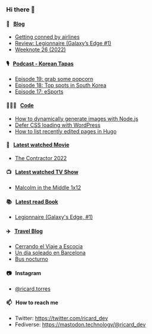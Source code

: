 ### Hi there 👋

#### 📝 &nbsp;&nbsp;[Blog](https://ricard.blog)

- [Getting conned by airlines](https://ricard.blog/rant/getting-conned-by-airlines/)
- [Review: Legionnaire (Galaxy’s Edge #1)](https://ricard.blog/review/legionnaire/)
- [Weeknote 26 (2022)](https://ricard.blog/weeknote/week-26-2022/)

#### 🎙 &nbsp;&nbsp;[Podcast - Korean Tapas](https://koreantapas.show/)

- [Episode 19: grab some popcorn](https://anchor.fm/korean-tapas/episodes/Episode-19-grab-some-popcorn-e1l68ul)
- [Episode 18: Top spots in South Korea](https://anchor.fm/korean-tapas/episodes/Episode-18-Top-spots-in-South-Korea-e1k57la)
- [Episode 17: eSports](https://anchor.fm/korean-tapas/episodes/Episode-17-eSports-e1jhhb6)

#### 👨🏻‍💻 &nbsp;&nbsp;[Code](https://ricard.dev)

- [How to dynamically generate images with Node.js](https://ricard.dev/how-to-dynamically-generate-images-with-node-js/)
- [Defer CSS loading with WordPress](https://ricard.dev/defer-css-loading-with-wordpress/)
- [How to list recently edited pages in Hugo](https://ricard.dev/how-to-list-recently-edited-pages-in-hugo/)

#### 🍿 &nbsp;&nbsp;[Latest watched Movie](https://quicoto.github.io/reviews/movies/)

- [The Contractor 2022](https://quicoto.github.io/reviews/movies/the-contractor-2022/)

#### 📺 &nbsp;&nbsp;[Latest watched TV Show](https://quicoto.github.io/reviews/tv-shows)

- [Malcolm in the Middle 1x12](https://quicoto.github.io/reviews/tv-shows/malcolm-in-the-middle/1x12/)

#### 📚 &nbsp;&nbsp;[Latest read Book](https://ricard.blog/books/)

- [Legionnaire (Galaxy&#39;s Edge, #1)](https://www.goodreads.com/review/show/3471333040?utm_medium=api&amp;utm_source=rss)

#### ✈️ &nbsp;&nbsp;[Travel Blog](https://www.quicoto.com/)

- [Cerrando el Viaje a Escocia](https://www.quicoto.com/cerrando-el-viaje-a-escocia/)
- [Un día soleado en Barcelona](https://www.quicoto.com/un-dia-soleado-en-barcelona/)
- [Bus nocturno](https://www.quicoto.com/bus-nocturno/)

#### 📷 &nbsp;&nbsp;Instagram
- [@ricard.torres](https://www.instagram.com/ricard.torres/)

#### 📫 &nbsp;&nbsp;How to reach me

- Twitter: https://twitter.com/ricard_dev
- Fediverse: https://mastodon.technology/@ricard_dev
